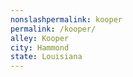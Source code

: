 ```yaml
---
﻿nonslashpermalink: kooper
permalink: /kooper/
alley: Kooper
city: Hammond
state: Louisiana
---
```

